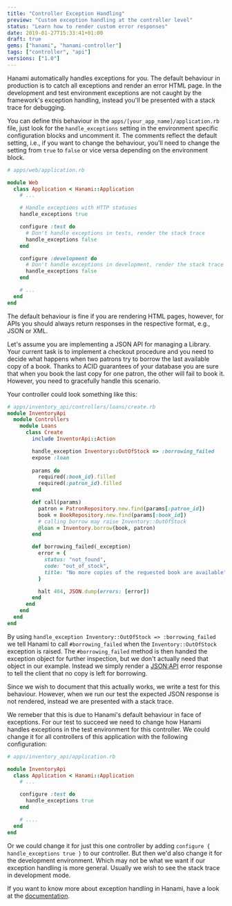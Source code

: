 ```yaml
---
title: "Controller Exception Handling"
preview: "Custom exception handling at the controller level"
status: "Learn how to render custom error responses"
date: 2019-01-27T15:33:41+01:00
draft: true
gems: ["hanami", "hanami-controller"]
tags: ["controller", "api"]
versions: ["1.0"]
---
```


Hanami automatically handles exceptions for you. The default behaviour in production is to catch all exceptions and render an error HTML page. In the development and test environment exceptions are not caught by the framework's exception handling, instead you'll be presented with a stack trace for debugging.

You can define this behaviour in the `apps/[your_app_name]/application.rb` file, just look for the `handle_exceptions` setting in the environment specific configuration blocks and uncomment it. The comments reflect the default setting, i.e., if you want to change the behaviour, you'll need to change the setting from `true` to `false` or vice versa depending on the environment block.

```ruby
# apps/web/application.rb

module Web
  class Application < Hanami::Application
    # ...

    # Handle exceptions with HTTP statuses
    handle_exceptions true

    configure :test do
      # Don't handle exceptions in tests, render the stack trace
      handle_exceptions false
    end

    configure :development do
      # Don't handle exceptions in development, render the stack trace
      handle_exceptions false
    end

    # ...
  end
end
```

The default behaviour is fine if you are rendering HTML pages, however, for APIs you should always return responses in the respective format, e.g., JSON or XML.

Let's assume you are implementing a JSON API for managing a Library. Your current task is to implement a checkout procedure and you need to decide what happens when two patrons try to borrow the last available copy of a book.
Thanks to ACID guarantees of your database you are sure that when you book the last copy for one patron, the other will fail to book it. However, you need to gracefully handle this scenario.

Your controller could look something like this:

```ruby
# apps/inventory_api/controllers/loans/create.rb
module InventoryApi
  module Controllers
    module Loans
      class Create
        include InventorApi::Action

        handle_exception Inventory::OutOfStock => :borrowing_failed
        expose :loan
        
        params do
          required(:book_id).filled
          required(:patron_id).filled
        end

        def call(params)
          patron = PatronRepository.new.find(params[:patron_id])
          book = BookRepository.new.find(params[:book_id])
          # calling borrow may raise Inventory::OutOfStock
          @loan = Inventory.borrow(book, patron)
        end

        def borrowing_failed(_exception)
          error = {
            status: "not_found",
            code: "out_of_stock",
            title: "No more copies of the requested book are available",
          }

          halt 404, JSON.dump(errors: [error])
        end
      end
    end
  end
end
```

By using `handle_exception Inventory::OutOfStock => :borrowing_failed` we tell Hanami to call `#borrowing_failed` when the `Inventory::OutOfStock` exception is raised. The `#borrowing_failed` method is then handed the exception object for further inspection, but we don't actually need that object in our example.
Instead we simply render a [JSON:API](https://jsonapi.org/format/) error response to tell the client that no copy is left for borrowing.

Since we wish to document that this actually works, we write a test for this behaviour. However, when we run our test the expected JSON response is not rendered, instead we are presented with a stack trace.

We remeber that this is due to Hanami's default behaviour in face of exceptions. For our test to succeed we need to change how Hanami handles exceptions in the test environment for this controller.
We could change it for all controllers of this application with the following configuration:

```ruby
# apps/inventory_api/application.rb

module InventoryApi
  class Application < Hanami::Application
    # ...

    configure :test do
      handle_exceptions true
    end

    # ....
  end
end
```

Or we could change it for just this one controller by adding `configure { handle_exceptions true }` to our controller. But then we'd also change it for the development environment. Which may not be what we want if our exception handling is more general. Usually we wish to see the stack trace in development mode.

If you want to know more about exception handling in Hanami, have a look at the [documentation](https://www.rubydoc.info/gems/hanami-controller/#Exceptions_management).
